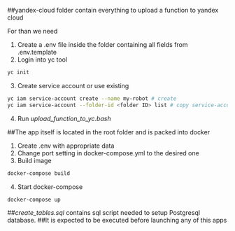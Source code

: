 ##yandex-cloud folder contain everything to upload a function to yandex cloud

For than we need
1. Create a .env file inside the folder containing all fields from .env.template
2. Login into yc tool
```bash
yc init

```
3. Create service account or use existing
```bash
yc iam service-account create --name my-robot # create
yc iam service-account --folder-id <folder ID> list # copy service-account-id
```
4. Run *upload_function_to_yc.bash*

##The app itself is located in the root folder and is packed into docker

1. Create .env with appropriate data
2. Change port setting in docker-compose.yml to the desired one
3. Build image
```bash
docker-compose build
```
4. Start docker-compose
```bash
docker-compose up
```

##*create_tables.sql* contains sql script needed to setup Postgresql database.
##It is expected to be executed before launching any of this apps